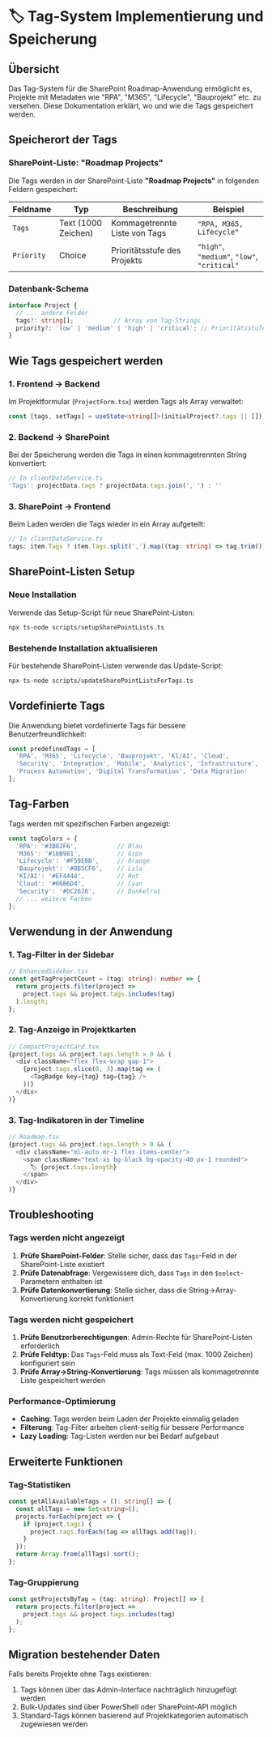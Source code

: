 # 🏷️ Tag-System Implementierung und Speicherung

## Übersicht

Das Tag-System für die SharePoint Roadmap-Anwendung ermöglicht es, Projekte mit Metadaten wie "RPA", "M365", "Lifecycle", "Bauprojekt" etc. zu versehen. Diese Dokumentation erklärt, wo und wie die Tags gespeichert werden.

## Speicherort der Tags

### SharePoint-Liste: "Roadmap Projects"

Die Tags werden in der SharePoint-Liste **"Roadmap Projects"** in folgenden Feldern gespeichert:

| Feldname | Typ | Beschreibung | Beispiel |
|----------|-----|-------------|----------|
| `Tags` | Text (1000 Zeichen) | Kommagetrennte Liste von Tags | `"RPA, M365, Lifecycle"` |
| `Priority` | Choice | Prioritätsstufe des Projekts | `"high"`, `"medium"`, `"low"`, `"critical"` |

### Datenbank-Schema

```typescript
interface Project {
  // ... andere Felder
  tags?: string[];           // Array von Tag-Strings
  priority?: 'low' | 'medium' | 'high' | 'critical'; // Prioritätsstufe
}
```

## Wie Tags gespeichert werden

### 1. Frontend → Backend
Im Projektformular (`ProjectForm.tsx`) werden Tags als Array verwaltet:
```typescript
const [tags, setTags] = useState<string[]>(initialProject?.tags || []);
```

### 2. Backend → SharePoint
Bei der Speicherung werden die Tags in einen kommagetrennten String konvertiert:
```typescript
// In clientDataService.ts
'Tags': projectData.tags ? projectData.tags.join(', ') : ''
```

### 3. SharePoint → Frontend
Beim Laden werden die Tags wieder in ein Array aufgeteilt:
```typescript
// In clientDataService.ts
tags: item.Tags ? item.Tags.split(',').map((tag: string) => tag.trim()).filter(Boolean) : []
```

## SharePoint-Listen Setup

### Neue Installation
Verwende das Setup-Script für neue SharePoint-Listen:
```bash
npx ts-node scripts/setupSharePointLists.ts
```

### Bestehende Installation aktualisieren
Für bestehende SharePoint-Listen verwende das Update-Script:
```bash
npx ts-node scripts/updateSharePointListsForTags.ts
```

## Vordefinierte Tags

Die Anwendung bietet vordefinierte Tags für bessere Benutzerfreundlichkeit:

```typescript
const predefinedTags = [
  'RPA', 'M365', 'Lifecycle', 'Bauprojekt', 'KI/AI', 'Cloud', 
  'Security', 'Integration', 'Mobile', 'Analytics', 'Infrastructure',
  'Process Automation', 'Digital Transformation', 'Data Migration'
];
```

## Tag-Farben

Tags werden mit spezifischen Farben angezeigt:

```typescript
const tagColors = {
  'RPA': '#3B82F6',           // Blau
  'M365': '#10B981',          // Grün  
  'Lifecycle': '#F59E0B',     // Orange
  'Bauprojekt': '#8B5CF6',    // Lila
  'KI/AI': '#EF4444',         // Rot
  'Cloud': '#06B6D4',         // Cyan
  'Security': '#DC2626',      // Dunkelrot
  // ... weitere Farben
};
```

## Verwendung in der Anwendung

### 1. Tag-Filter in der Sidebar
```typescript
// EnhancedSidebar.tsx
const getTagProjectCount = (tag: string): number => {
  return projects.filter(project => 
    project.tags && project.tags.includes(tag)
  ).length;
};
```

### 2. Tag-Anzeige in Projektkarten
```typescript
// CompactProjectCard.tsx
{project.tags && project.tags.length > 0 && (
  <div className="flex flex-wrap gap-1">
    {project.tags.slice(0, 3).map(tag => (
      <TagBadge key={tag} tag={tag} />
    ))}
  </div>
)}
```

### 3. Tag-Indikatoren in der Timeline
```typescript
// Roadmap.tsx
{project.tags && project.tags.length > 0 && (
  <div className="ml-auto mr-1 flex items-center">
    <span className="text-xs bg-black bg-opacity-40 px-1 rounded">
      🏷️ {project.tags.length}
    </span>
  </div>
)}
```

## Troubleshooting

### Tags werden nicht angezeigt
1. **Prüfe SharePoint-Felder**: Stelle sicher, dass das `Tags`-Feld in der SharePoint-Liste existiert
2. **Prüfe Datenabfrage**: Vergewissere dich, dass `Tags` in den `$select`-Parametern enthalten ist
3. **Prüfe Datenkonvertierung**: Stelle sicher, dass die String→Array-Konvertierung korrekt funktioniert

### Tags werden nicht gespeichert
1. **Prüfe Benutzerberechtigungen**: Admin-Rechte für SharePoint-Listen erforderlich
2. **Prüfe Feldtyp**: Das `Tags`-Feld muss als Text-Feld (max. 1000 Zeichen) konfiguriert sein
3. **Prüfe Array→String-Konvertierung**: Tags müssen als kommagetrennte Liste gespeichert werden

### Performance-Optimierung
- **Caching**: Tags werden beim Laden der Projekte einmalig geladen
- **Filterung**: Tag-Filter arbeiten client-seitig für bessere Performance
- **Lazy Loading**: Tag-Listen werden nur bei Bedarf aufgebaut

## Erweiterte Funktionen

### Tag-Statistiken
```typescript
const getAllAvailableTags = (): string[] => {
  const allTags = new Set<string>();
  projects.forEach(project => {
    if (project.tags) {
      project.tags.forEach(tag => allTags.add(tag));
    }
  });
  return Array.from(allTags).sort();
};
```

### Tag-Gruppierung
```typescript
const getProjectsByTag = (tag: string): Project[] => {
  return projects.filter(project => 
    project.tags && project.tags.includes(tag)
  );
};
```

## Migration bestehender Daten

Falls bereits Projekte ohne Tags existieren:
1. Tags können über das Admin-Interface nachträglich hinzugefügt werden
2. Bulk-Updates sind über PowerShell oder SharePoint-API möglich
3. Standard-Tags können basierend auf Projektkategorien automatisch zugewiesen werden
